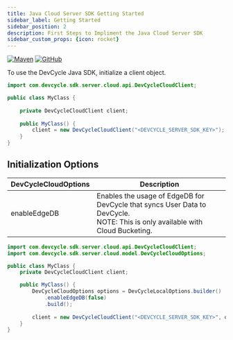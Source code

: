 ```yaml
---
title: Java Cloud Server SDK Getting Started
sidebar_label: Getting Started
sidebar_position: 2
description: First Steps to Impliment the Java Cloud Server SDK
sidebar_custom_props: {icon: rocket}
---
```


[![Maven](https://badgen.net/maven/v/maven-central/com.devcycle/java-server-sdk)](https://search.maven.org/artifact/com.devcycle/java-server-sdk)
[![GitHub](https://img.shields.io/github/stars/devcyclehq/java-server-sdk.svg?style=social&label=Star&maxAge=2592000)](https://github.com/DevCycleHQ/java-server-sdk)


To use the DevCycle Java SDK, initialize a client object. 

```java
import com.devcycle.sdk.server.cloud.api.DevCycleCloudClient;

public class MyClass {
    
    private DevCycleCloudClient client;
    
    public MyClass() {
        client = new DevCycleCloudClient("<DEVCYCLE_SERVER_SDK_KEY>");
    }
}
```

## Initialization Options

| DevCycleCloudOptions | Description |
|----------------------| ----------- |
| enableEdgeDB         | Enables the usage of EdgeDB for DevCycle that syncs User Data to DevCycle. <br />NOTE: This is only available with Cloud Bucketing. |

```java
import com.devcycle.sdk.server.cloud.api.DevCycleCloudClient;
import com.devcycle.sdk.server.cloud.model.DevCycleCloudOptions;

public class MyClass {
    private DevCycleCloudClient client;

    public MyClass() {
        DevCycleCloudOptions options = DevCycleLocalOptions.builder()
            .enableEdgeDB(false)
            .build();
        
        client = new DevCycleCloudClient("<DEVCYCLE_SERVER_SDK_KEY>", options);
    }
}
```
